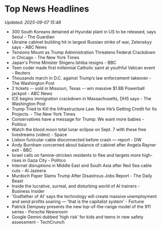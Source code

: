 # Top News Headlines

_Updated: 2025-09-07 15:48_

- 300 South Koreans detained at Hyundai plant in US to be released, says Seoul - The Guardian
- Ukraine cabinet building hit in largest Russian strike of war, Zelenskyy says - ABC News
- Tensions Mount as Trump Administration Threatens Federal Crackdown in Chicago - The New York Times
- Japan's Prime Minister Shigeru Ishiba resigns - BBC
- Teen coder made first millennial Catholic saint at youthful Vatican event - Reuters
- Thousands march in D.C. against Trump’s law enforcement takeover - The Washington Post
- 2 tickets -- sold in Missouri, Texas -- win massive $1.8B Powerball jackpot - ABC News
- ICE begins immigration crackdown in Massachusetts, DHS says - The Washington Post
- ​​Trump Tried to Kill the Infrastructure Law. Now He’s Getting Credit for Its Projects. - The New York Times
- Conservatives have a message for Trump: We want more babies - Politico
- Watch the blood moon total lunar eclipse on Sept. 7 with these free livestreams (video) - Space
- Lisbon funicular cable disconnected before crash — report - DW
- Andy Burnham concerned about balance of cabinet after Angela Rayner exit - BBC
- Israel calls on famine-stricken residents to flee and targets more high-rises in Gaza City - Politico
- Internet disruptions in Middle East and South Asia after Red Sea cable cuts - Al Jazeera
- Murdoch Paper Slams Trump After Disastrous Jobs Report - The Daily Beast
- Inside the lucrative, surreal, and disturbing world of AI trainers - Business Insider
- 'Godfather of AI' says the technology will create massive unemployment and send profits soaring — 'that is the capitalist system' - Fortune
- Patrick Dempsey presents the new top-of-the-range model of the 911 series - Porsche Newsroom
- Google Gemini dubbed ‘high risk’ for kids and teens in new safety assessment - TechCrunch
